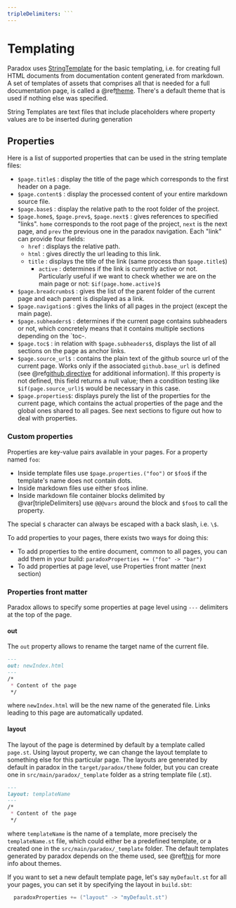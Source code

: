 ```yaml
---
tripleDelimiters: ```
---
```


  [st]: http://www.stringtemplate.org/

# Templating

Paradox uses [StringTemplate][st] for the basic templating, i.e. for creating full HTML documents from documentation content
generated from markdown. A set of templates of assets that comprises all that is needed for a full documentation page,
is called a @ref[theme](theming.md). There's a default theme that is used if nothing else was specified.

String Templates are text files that include placeholders where property values are to be inserted during generation

## Properties  

Here is a list of supported properties that can be used in the string template files:

- `$page.title$` : display the title of the page which corresponds to the first header on a page.
- `$page.content$` : display the processed content of your entire markdown source file.
- `$page.base$` : display the relative path to the root folder of the project.
- `$page.home$`, `$page.prev$`, `$page.next$` : gives references to specified "links". `home` corresponds to the root page of the project, `next` is the next page, and `prev` the previous one in the paradox navigation. 
  Each "link" can provide four fields:
  - `href` : displays the relative path.
  - `html` : gives directly the url leading to this link.
  - `title` : displays the title of the link (same process than `$page.title$`)
  	- `active` : determines if the link is currently active or not. Particularly useful if we want to check whether we are on the main page or not: `$if(page.home.active)$`
- `$page.breadcrumbs$` : gives the list of the parent folder of the current page and each parent is displayed as a link.
- `$page.navigation$` : gives the links of all pages in the project (except the main page).
- `$page.subheaders$` : determines if the current page contains subheaders or not, which concretely means that it contains multiple sections depending on the `toc-.
- `$page.toc$` : in relation with `$page.subheaders$`, displays the list of all sections on the page as anchor links.
- `$page.source_url$` : contains the plain text of the github source url of the current page. Works only if the associated `github.base_url` is defined (see @ref[github directive](../directives/linking.md#github-directive) for additional information). If this property is not defined, this field returns a null value; then a condition testing like `$if(page.source_url)$` would be necessary in this case.
- `$page.properties$`: displays purely the list of the properties for the current page, which contains the actual properties of the page and the global ones shared to all pages. See next sections to figure out how to deal with properties.

### Custom properties

Properties are key-value pairs available in your pages. For a property named `foo`:

- Inside template files use `$page.properties.("foo")` or `$foo$` if the template's name does not contain dots.
- Inside markdown files use either `$foo$` inline.
- Inside markdown file container blocks delimited by @var[tripleDelimiters] use `@@@vars` around the block and `$foo$` to call the property.

The special `$` character can always be escaped with a back slash, i.e. `\$`.

To add properties to your pages, there exists two ways for doing this:

- To add properties to the entire document, common to all pages, you can add them in your build: `paradoxProperties += ("foo" -> "bar")`
- To add properties at page level, use Properties front matter (next section)

### Properties front matter

Paradox allows to specify some properties at page level using `---` delimiters at the top of the page.

#### out

The `out` property allows to rename the target name of the current file.

```markdown
---
out: newIndex.html
---
/*
 * Content of the page
 */
```

where `newIndex.html` will be the new name of the generated file. Links leading to this page are automatically updated.

#### layout

The layout of the page is determined by default by a template called `page.st`. Using layout property, we can change the layout template to something else for this particular page. The layouts are generated by default in paradox in the `target/paradox/theme` folder, but you can create one in `src/main/paradox/_template` folder as a string template file (.st).

```markdown
---
layout: templateName
---
/*
 * Content of the page
 */
```

where `templateName` is the name of a template, more precisely the `templateName.st` file, which could either be a predefined template, or a created one in the `src/main/paradox/_template` folder. The default templates generated by paradox depends on the theme used, see @ref[this](theming.md) for more info about themes.

If you want to set a new default template page, let's say `myDefault.st` for all your pages, you can set it by specifying the layout in `build.sbt`:

```scala
  paradoxProperties += ("layout" -> "myDefault.st")
```
